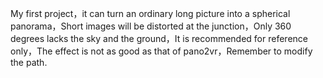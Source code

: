 My first project，it can turn an ordinary long picture into a spherical panorama，Short images will be distorted at the junction，Only 360 degrees lacks the sky and the ground，It is recommended for reference only，The effect is not as good as that of pano2vr，Remember to modify the path.
